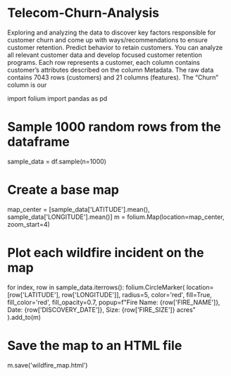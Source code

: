 # Telecom-Churn-Analysis
Exploring and analyzing the data to discover key factors responsible for customer churn and come up with ways/recommendations to ensure customer retention.
Predict behavior to retain customers. You can analyze all relevant customer data and develop focused customer retention programs. Each row represents a customer, each column contains customer’s attributes described on the column Metadata. The raw data contains 7043 rows (customers) and 21 columns (features). The “Churn” column is our 





import folium
import pandas as pd

# Sample 1000 random rows from the dataframe
sample_data = df.sample(n=1000)

# Create a base map
map_center = [sample_data['LATITUDE'].mean(), sample_data['LONGITUDE'].mean()]
m = folium.Map(location=map_center, zoom_start=4)

# Plot each wildfire incident on the map
for index, row in sample_data.iterrows():
    folium.CircleMarker(
        location=[row['LATITUDE'], row['LONGITUDE']],
        radius=5,
        color='red',
        fill=True,
        fill_color='red',
        fill_opacity=0.7,
        popup=f"Fire Name: {row['FIRE_NAME']}, Date: {row['DISCOVERY_DATE']}, Size: {row['FIRE_SIZE']} acres"
    ).add_to(m)

# Save the map to an HTML file
m.save('wildfire_map.html')

